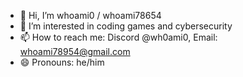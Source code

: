 - 👋 Hi, I’m whoami0 / whoami78654
- 👀 I’m interested in coding games and cybersecurity
- 📫 How to reach me: Discord @wh0ami0, Email: whoami78954@gmail.com
- 😄 Pronouns: he/him

<!---
WhoAmI78654/WhoAmI78654 is a ✨ special ✨ repository because its `README.md` (this file) appears on your GitHub profile.
You can click the Preview link to take a look at your changes.
--->

